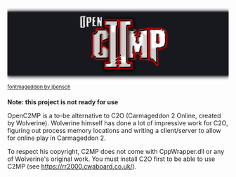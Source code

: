 ![OpenC2MP](Other/logo.png)
<sup> [fontmageddon by jbensch](https://fonts2u.com/fontmageddon.font) </sup>

**Note: this project is not ready for use**

OpenC2MP is a to-be alternative to C2O (Carmageddon 2 Online, created by Wolverine). Wolverine himself has done a lot of impressive work for C2O, figuring out process memory locations and writing a client/server to allow for online play in Carmageddon 2.

To respect his copyright, C2MP does not come with CppWrapper.dll or any of Wolverine's original work. You must install C2O first to be able to use C2MP (see https://rr2000.cwaboard.co.uk/).